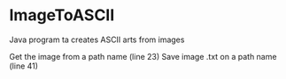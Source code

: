 # ImageToASCII
Java program ta creates ASCII arts from images


Get the image from  a path name (line 23)
Save image .txt on a path name (line 41)

